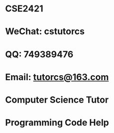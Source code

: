 # CSE2421

# WeChat: cstutorcs

# QQ: 749389476

# Email: tutorcs@163.com

# Computer Science Tutor

# Programming Code Help
